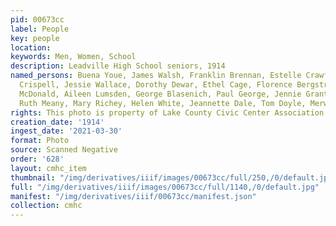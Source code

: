 ```yaml
---
pid: 00673cc
label: People
key: people
location: 
keywords: Men, Women, School
description: Leadville High School seniors, 1914
named_persons: Buena Youe, James Walsh, Franklin Brennan, Estelle Crawford, Kenneth
  Crispell, Jessie Wallace, Dorothy Dewar, Ethel Cage, Florence Bergstrom, Roderick
  McDonald, Aileen Lumsden, George Blasenich, Paul George, Jennie Grant, Annie Sullivan,
  Ruth Meany, Mary Richey, Helen White, Jeannette Dale, Tom Doyle, Merwyn Darby
rights: This photo is property of Lake County Civic Center Association.
creation_date: '1914'
ingest_date: '2021-03-30'
format: Photo
source: Scanned Negative
order: '628'
layout: cmhc_item
thumbnail: "/img/derivatives/iiif/images/00673cc/full/250,/0/default.jpg"
full: "/img/derivatives/iiif/images/00673cc/full/1140,/0/default.jpg"
manifest: "/img/derivatives/iiif/00673cc/manifest.json"
collection: cmhc
---
```

